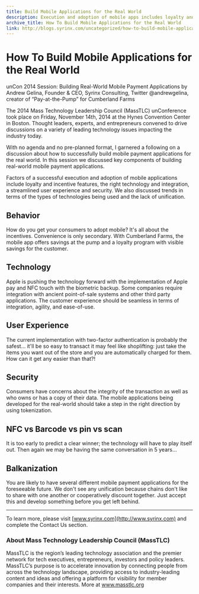 ```yaml
---
title: Build Mobile Applications for the Real World
description: Execution and adoption of mobile apps includes loyalty and incentive features, the right technology, and a streamlined user experience and security.
archive_title: How To Build Mobile Applications for the Real World
link: http://blogs.syrinx.com/uncategorized/how-to-build-mobile-applications-for-the-real-world/
---
```


# How To Build Mobile Applications for the Real World

unCon 2014 Session: Building Real-World Mobile Payment Applications by Andrew Gelina, Founder & CEO, Syrinx Consulting, Twitter @andrewgelina, creator of “Pay-at-the-Pump” for Cumberland Farms

The 2014 Mass Technology Leadership Council (MassTLC) unConference took place on Friday, November 14th, 2014 at the Hynes Convention Center in Boston. Thought leaders, experts, and entrepreneurs convened to drive discussions on a variety of leading technology issues impacting the industry today.

With no agenda and no pre-planned format, I garnered a following on a discussion about how to successfully build mobile payment applications for the real world. In this session we discussed key components of building real-world mobile payment applications.

Factors of a successful execution and adoption of mobile applications include loyalty and incentive features, the right technology and integration, a streamlined user experience and security. We also discussed trends in terms of the types of technologies being used and the lack of unification.

## Behavior

How do you get your consumers to adopt mobile? It's all about the incentives. Convenience is only secondary. With Cumberland Farms, the mobile app offers savings at the pump and a loyalty program with visible savings for the customer.

## Technology

Apple is pushing the technology forward with the implementation of Apple pay and NFC touch with the biometric backup. Some companies require integration with ancient point-of-sale systems and other third party applications. The customer experience should be seamless in terms of integration, agility, and ease-of-use.

## User Experience

The current implementation with two-factor authentication is probably the safest… it'll be so easy to transact it may feel like shoplifting: just take the items you want out of the store and you are automatically charged for them. How can it get any easier than that?!

## Security

Consumers have concerns about the integrity of the transaction as well as who owns or has a copy of their data. The mobile applications being developed for the real-world should take a step in the right direction by using tokenization.

## NFC vs Barcode vs pin vs scan

It is too early to predict a clear winner; the technology will have to play itself out. Then again we may be having the same conversation in 5 years…

## Balkanization

You are likely to have several different mobile payment applications for the foreseeable future. We don't see any unification because chains don't like to share with one another or cooperatively discount together. Just accept this and develop something before you get left behind.

---

To learn more, please visit [www.syrinx.com](http://www.syrinx.com) and complete the Contact Us section.

### About Mass Technology Leadership Council (MassTLC)

MassTLC is the region’s leading technology association and the premier network for tech executives, entrepreneurs, investors and policy leaders. MassTLC’s purpose is to accelerate innovation by connecting people from across the technology landscape, providing access to industry-leading content and ideas and offering a platform for visibility for member companies and their interests. More at [www.masstlc.org ](http://www.masstlc.org)
